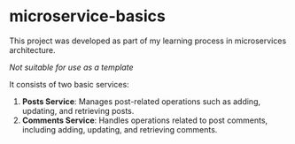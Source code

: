 # microservice-basics
This project was developed as part of my learning process in microservices architecture.

*Not suitable for use as a template*

It consists of two basic services:

1. **Posts Service**: Manages post-related operations such as adding, updating, and retrieving posts.
2. **Comments Service**: Handles operations related to post comments, including adding, updating, and retrieving comments.
